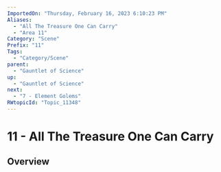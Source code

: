 ```yaml
---
ImportedOn: "Thursday, February 16, 2023 6:10:23 PM"
Aliases:
  - "All The Treasure One Can Carry"
  - "Area 11"
Category: "Scene"
Prefix: "11"
Tags:
  - "Category/Scene"
parent:
  - "Gauntlet of Science"
up:
  - "Gauntlet of Science"
next:
  - "7 - Element Golems"
RWtopicId: "Topic_11348"
---
```

# 11 - All The Treasure One Can Carry
## Overview
